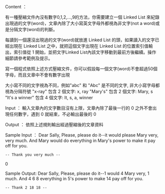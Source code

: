 Content ：

有一種壓縮文件內沒有數字0,1,2,...,9的方法，你需要建立一個 Linked List 來紀錄出現過的文字(word)，文章內除了大小寫英文字母外都視為非文字(not a word)或是分隔文字(word)的判斷。

每讀到一個還沒出現過的文字(word)就放進 Linked List 的頭，如果讀入的文字已經出現在 Linked List 之中，就把這個文字出現在 Linked List 的位置索引值輸出，索引值從 1 開始，並把文字Linked List內該文字移動到最前方後繼續。操作細節請參考範例及提示。

寫一個程式依照上述方式壓縮文件，你可以假設每一個文字(word)不會超過50個字母，而且文章中不會有數字出現

大小寫不同的文字視為不同，例如"abc" 和 "Abc" 是不同的文字, 非大小寫字母都視為分隔符號
"x-ray"      包含 2 個文字: x, ray
"Mary's"    包含 2 個文字: Mary, s
"It's a winner"     包含 4 個文字: It, s, a, winner

Input ： 
輸入文章內的文字數目沒有上限，文章內除了最後一行的 0 之外不會出現任何數字，遇到 0 就結束，不必輸出最後的 0

Output ： 
依照上述規則輸出經過壓縮後的文章資料

Sample Input ： 
Dear Sally,
   Please, please do it--it would please
Mary very, very much. And Mary would
do everything in Mary's power to make
it pay off for you.

    -- Thank you very much --
0

Sample Output:
Dear Sally,
   Please, please do it--1 would 4
Mary very, 1 much. And 4 6
8 everything in 5's power to make
14 pay off for you.

    -- Thank 2 18 18 --

